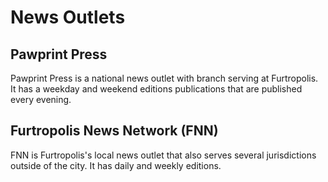 # News Outlets

## Pawprint Press

Pawprint Press is a national news outlet with branch serving at Furtropolis. It has a weekday and weekend editions publications that are published every evening.

## Furtropolis News Network (FNN)

FNN is Furtropolis's local news outlet that also serves several jurisdictions outside of the city. It has daily and weekly editions.
